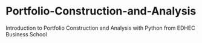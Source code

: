 # Portfolio-Construction-and-Analysis
Introduction to Portfolio Construction and Analysis with Python from EDHEC Business School
